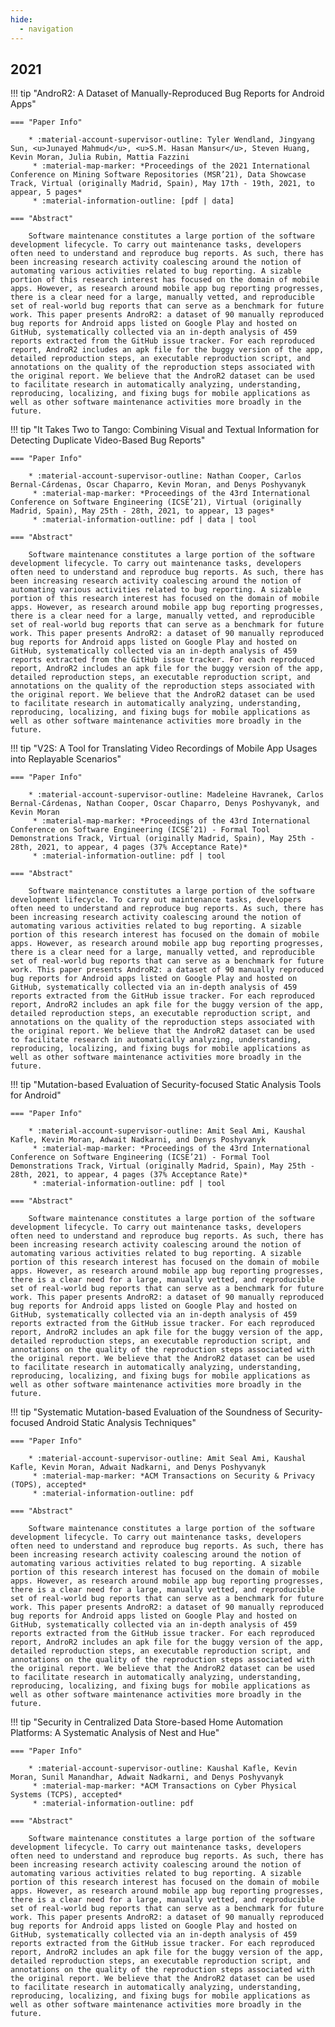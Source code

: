 ```yaml
---
hide:
  - navigation   
---
```


## 2021

!!! tip "AndroR2: A Dataset of Manually-Reproduced Bug Reports for Android Apps"

    === "Paper Info"

        * :material-account-supervisor-outline: Tyler Wendland, Jingyang Sun, <u>Junayed Mahmud</u>, <u>S.M. Hasan Mansur</u>, Steven Huang, Kevin Moran, Julia Rubin, Mattia Fazzini
	     * :material-map-marker: *Proceedings of the 2021 International Conference on Mining Software Repositories (MSR’21), Data Showcase Track, Virtual (originally Madrid, Spain), May 17th - 19th, 2021, to appear, 5 pages*
	     * :material-information-outline: [pdf | data]

    === "Abstract"

        Software maintenance constitutes a large portion of the software development lifecycle. To carry out maintenance tasks, developers often need to understand and reproduce bug reports. As such, there has been increasing research activity coalescing around the notion of automating various activities related to bug reporting. A sizable portion of this research interest has focused on the domain of mobile apps. However, as research around mobile app bug reporting progresses, there is a clear need for a large, manually vetted, and reproducible set of real-world bug reports that can serve as a benchmark for future work. This paper presents AndroR2: a dataset of 90 manually reproduced bug reports for Android apps listed on Google Play and hosted on GitHub, systematically collected via an in-depth analysis of 459 reports extracted from the GitHub issue tracker. For each reproduced report, AndroR2 includes an apk file for the buggy version of the app, detailed reproduction steps, an executable reproduction script, and annotations on the quality of the reproduction steps associated with the original report. We believe that the AndroR2 dataset can be used to facilitate research in automatically analyzing, understanding, reproducing, localizing, and fixing bugs for mobile applications as well as other software maintenance activities more broadly in the future.


!!! tip "It Takes Two to Tango: Combining Visual and Textual Information for Detecting Duplicate Video-Based Bug Reports"

    === "Paper Info"

        * :material-account-supervisor-outline: Nathan Cooper, Carlos Bernal-Cárdenas, Oscar Chaparro, Kevin Moran, and Denys Poshyvanyk
	     * :material-map-marker: *Proceedings of the 43rd International Conference on Software Engineering (ICSE’21), Virtual (originally Madrid, Spain), May 25th - 28th, 2021, to appear, 13 pages*
	     * :material-information-outline: pdf | data | tool

    === "Abstract"

        Software maintenance constitutes a large portion of the software development lifecycle. To carry out maintenance tasks, developers often need to understand and reproduce bug reports. As such, there has been increasing research activity coalescing around the notion of automating various activities related to bug reporting. A sizable portion of this research interest has focused on the domain of mobile apps. However, as research around mobile app bug reporting progresses, there is a clear need for a large, manually vetted, and reproducible set of real-world bug reports that can serve as a benchmark for future work. This paper presents AndroR2: a dataset of 90 manually reproduced bug reports for Android apps listed on Google Play and hosted on GitHub, systematically collected via an in-depth analysis of 459 reports extracted from the GitHub issue tracker. For each reproduced report, AndroR2 includes an apk file for the buggy version of the app, detailed reproduction steps, an executable reproduction script, and annotations on the quality of the reproduction steps associated with the original report. We believe that the AndroR2 dataset can be used to facilitate research in automatically analyzing, understanding, reproducing, localizing, and fixing bugs for mobile applications as well as other software maintenance activities more broadly in the future.
        

!!! tip "V2S: A Tool for Translating Video Recordings of Mobile App Usages into Replayable Scenarios"

    === "Paper Info"

        * :material-account-supervisor-outline: Madeleine Havranek, Carlos Bernal-Cárdenas, Nathan Cooper, Oscar Chaparro, Denys Poshyvanyk, and Kevin Moran
	     * :material-map-marker: *Proceedings of the 43rd International Conference on Software Engineering (ICSE’21) - Formal Tool Demonstrations Track, Virtual (originally Madrid, Spain), May 25th - 28th, 2021, to appear, 4 pages (37% Acceptance Rate)*
	     * :material-information-outline: pdf | tool

    === "Abstract"

        Software maintenance constitutes a large portion of the software development lifecycle. To carry out maintenance tasks, developers often need to understand and reproduce bug reports. As such, there has been increasing research activity coalescing around the notion of automating various activities related to bug reporting. A sizable portion of this research interest has focused on the domain of mobile apps. However, as research around mobile app bug reporting progresses, there is a clear need for a large, manually vetted, and reproducible set of real-world bug reports that can serve as a benchmark for future work. This paper presents AndroR2: a dataset of 90 manually reproduced bug reports for Android apps listed on Google Play and hosted on GitHub, systematically collected via an in-depth analysis of 459 reports extracted from the GitHub issue tracker. For each reproduced report, AndroR2 includes an apk file for the buggy version of the app, detailed reproduction steps, an executable reproduction script, and annotations on the quality of the reproduction steps associated with the original report. We believe that the AndroR2 dataset can be used to facilitate research in automatically analyzing, understanding, reproducing, localizing, and fixing bugs for mobile applications as well as other software maintenance activities more broadly in the future.
        
        
!!! tip "Mutation-based Evaluation of Security-focused Static Analysis Tools for Android"

    === "Paper Info"

        * :material-account-supervisor-outline: Amit Seal Ami, Kaushal Kafle, Kevin Moran, Adwait Nadkarni, and Denys Poshyvanyk
	     * :material-map-marker: *Proceedings of the 43rd International Conference on Software Engineering (ICSE’21) - Formal Tool Demonstrations Track, Virtual (originally Madrid, Spain), May 25th - 28th, 2021, to appear, 4 pages (37% Acceptance Rate)*
	     * :material-information-outline: pdf | tool

    === "Abstract"

        Software maintenance constitutes a large portion of the software development lifecycle. To carry out maintenance tasks, developers often need to understand and reproduce bug reports. As such, there has been increasing research activity coalescing around the notion of automating various activities related to bug reporting. A sizable portion of this research interest has focused on the domain of mobile apps. However, as research around mobile app bug reporting progresses, there is a clear need for a large, manually vetted, and reproducible set of real-world bug reports that can serve as a benchmark for future work. This paper presents AndroR2: a dataset of 90 manually reproduced bug reports for Android apps listed on Google Play and hosted on GitHub, systematically collected via an in-depth analysis of 459 reports extracted from the GitHub issue tracker. For each reproduced report, AndroR2 includes an apk file for the buggy version of the app, detailed reproduction steps, an executable reproduction script, and annotations on the quality of the reproduction steps associated with the original report. We believe that the AndroR2 dataset can be used to facilitate research in automatically analyzing, understanding, reproducing, localizing, and fixing bugs for mobile applications as well as other software maintenance activities more broadly in the future.
 

!!! tip "Systematic Mutation-based Evaluation of the Soundness of Security-focused Android Static Analysis Techniques"

    === "Paper Info"

        * :material-account-supervisor-outline: Amit Seal Ami, Kaushal Kafle, Kevin Moran, Adwait Nadkarni, and Denys Poshyvanyk
	     * :material-map-marker: *ACM Transactions on Security & Privacy (TOPS), accepted*
	     * :material-information-outline: pdf

    === "Abstract"

        Software maintenance constitutes a large portion of the software development lifecycle. To carry out maintenance tasks, developers often need to understand and reproduce bug reports. As such, there has been increasing research activity coalescing around the notion of automating various activities related to bug reporting. A sizable portion of this research interest has focused on the domain of mobile apps. However, as research around mobile app bug reporting progresses, there is a clear need for a large, manually vetted, and reproducible set of real-world bug reports that can serve as a benchmark for future work. This paper presents AndroR2: a dataset of 90 manually reproduced bug reports for Android apps listed on Google Play and hosted on GitHub, systematically collected via an in-depth analysis of 459 reports extracted from the GitHub issue tracker. For each reproduced report, AndroR2 includes an apk file for the buggy version of the app, detailed reproduction steps, an executable reproduction script, and annotations on the quality of the reproduction steps associated with the original report. We believe that the AndroR2 dataset can be used to facilitate research in automatically analyzing, understanding, reproducing, localizing, and fixing bugs for mobile applications as well as other software maintenance activities more broadly in the future.
        
        
!!! tip "Security in Centralized Data Store-based Home Automation Platforms: A Systematic Analysis of Nest and Hue"

    === "Paper Info"

        * :material-account-supervisor-outline: Kaushal Kafle, Kevin Moran, Sunil Manandhar, Adwait Nadkarni, and Denys Poshyvanyk
	     * :material-map-marker: *ACM Transactions on Cyber Physical Systems (TCPS), accepted*
	     * :material-information-outline: pdf

    === "Abstract"

        Software maintenance constitutes a large portion of the software development lifecycle. To carry out maintenance tasks, developers often need to understand and reproduce bug reports. As such, there has been increasing research activity coalescing around the notion of automating various activities related to bug reporting. A sizable portion of this research interest has focused on the domain of mobile apps. However, as research around mobile app bug reporting progresses, there is a clear need for a large, manually vetted, and reproducible set of real-world bug reports that can serve as a benchmark for future work. This paper presents AndroR2: a dataset of 90 manually reproduced bug reports for Android apps listed on Google Play and hosted on GitHub, systematically collected via an in-depth analysis of 459 reports extracted from the GitHub issue tracker. For each reproduced report, AndroR2 includes an apk file for the buggy version of the app, detailed reproduction steps, an executable reproduction script, and annotations on the quality of the reproduction steps associated with the original report. We believe that the AndroR2 dataset can be used to facilitate research in automatically analyzing, understanding, reproducing, localizing, and fixing bugs for mobile applications as well as other software maintenance activities more broadly in the future.